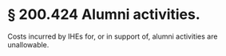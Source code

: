 # § 200.424   Alumni activities.

Costs incurred by IHEs for, or in support of, alumni activities are unallowable.







